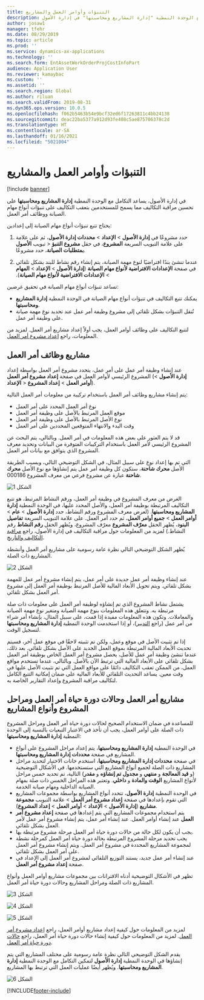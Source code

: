 ```yaml
---
title: التنبؤات وأوامر العمل والمشاريع
description: يشرح هذا الموضوع التنبؤات وتكامل أمر العمل مع الوحدة النمطية "إدارة المشاريع ومحاسبتها" في إدارة الأصول.
author: josaw1
manager: tfehr
ms.date: 08/29/2019
ms.topic: article
ms.prod: ''
ms.service: dynamics-ax-applications
ms.technology: ''
ms.search.form: EntAssetWorkOrderProjCostInfoPart
audience: Application User
ms.reviewer: kamaybac
ms.custom: ''
ms.assetid: ''
ms.search.region: Global
ms.author: riluan
ms.search.validFrom: 2019-08-31
ms.dyn365.ops.version: 10.0.5
ms.openlocfilehash: f062b5463b54e9bcf32ed6f17263811c4bb24138
ms.sourcegitcommit: deac22ba5377a912d93fe408c5ae875706378c2d
ms.translationtype: HT
ms.contentlocale: ar-SA
ms.lasthandoff: 01/16/2021
ms.locfileid: "5021004"
---
```

# <a name="forecasts-work-orders-and-projects"></a>التنبؤات وأوامر العمل والمشاريع

[!include [banner](../../includes/banner.md)]

 

في إدارة الأصول، يساعد التكامل مع الوحدة النمطية **إدارة المشاريع ومحاسبتها** على تحسين مراقبة التكاليف‬ مما يسمح للمستخدمين بتعقب التكاليف على تنبؤات أنواع مهام الصيانة ووظائف أمر العمل.

يحتاج تتبع تنبؤات أنواع مهام الصيانة إلى إعدادين:

1. حدد مشروعًا في **إدارة الأصول** > **الإعداد** > **محددات إدارة الأصول‬**، ثم على علامة تبويب **الأصول‬‏‎** > على علامة التبويب السريعة **المشروع**، في حقل **مشروع التنبؤ بمتطلبات الصيانة**، حدد مشروعًا.

2. عندما تنشئ بندًا افتراضيًا لنوع مهمة الصيانة، يتم إنشاء رقم نشاط للبند بشكل تلقائي في صفحة **الإعدادات الافتراضية لأنواع مهام الصيانة‬‏‫** (**إدارة الأصول** > **الإعداد** > **المهام** > **الإعدادات الافتراضية لأنواع مهام الصيانة**).

تساعد تنبؤات أنواع مهام الصيانة في تحقيق غرضين: 

- يمكنك تتبع التكاليف في تنبؤات أنواع مهام الصيانة في الوحدة النمطية **إدارة المشاريع ومحاسبتها**. 
- تُنقل التنبؤات بشكل تلقائي إلى مشروع وظيفة أمر عمل عند تحديد نوع مهمة صيانة على وظيفة أمر عمل.

لتتبع التكاليف على وظائف أوامر العمل، يجب أولاً إعداد مشاريع أمر العمل. لمزيد من المعلومات، راجع [إعداد مشروع أمر العمل](../setup-for-work-orders/work-order-project-setup.md).

## <a name="work-order-job-projects"></a>مشاريع وظائف أمر العمل

عند إنشاء وظيفة أمر عمل على أمر عمل، يتحدد مشروع أمر العمل بواسطة إعداد المشروع الرئيسي لأوامر العمل في صفحة **إعداد مشروع أمر العمل** (**إدارة الأصول** > **الإعداد‏‎** > **أوامر العمل** > **إعداد المشروع**).

يتم إنشاء مشاريع وظائف أمر العمل باستخدام تركيبة من معلومات أمر العمل التالية:

- نوع أمر العمل المحدد على أمر العمل 
- موقع العمل المرتبط بالأصل على وظيفة أمر العمل
- نوع الأصل المرتبط بالأصل على وظيفة أمر العمل  
- وقت البدء والانتهاء المتوقعين المحددين على أمر العمل  

قد لا يتم العثور على بعض هذه المعلومات في أمر العمل. وبالتالي، يتم البحث عن المشروع الرئيسي لأمر العمل باستخدام التركيبات المتوفرة من البيانات وتحديد معرف المشروع الذي يتوافق مع بيانات أمر العمل.

على سبيل المثال، في الشكل التوضيحي التالي، وبسبب الطريقة‏‎ التي تم بها إعداد نوع الأصل **محرك شاحنة**، ستكون كل وظيفة أمر عمل يتم إنشاؤها مع نوع الأصل **محرك شاحنة** عبارة عن مشروع فرعي من معرف المشروع 000186.

![الشكل 1](media/01-integration-to-pma.png)

الغرض من معرف المشروع في وظيفة أمر العمل، ورقم النشاط المرتبط، هو تتبع التكاليف المرتبطة بوظيفة أمر العمل، والأصل المحدد عليها، في الوحدة النمطية **إدارة المشاريع ومحاسبتها**. (لعرض معرف المشروع ورقم النشاط، حدد **إدارة الأصول** > **عام** > **أوامر العمل** > **جميع أوامر العمل‬**، ثم حدد أمر العمل. على علامة التبويب السريعة **تفاصيل البنود‬**، يُظهر الحقل **معرّف المشروع** معرّف المشروع، ويُظهر الحقل **رقم النشاط** رقم النشاط.) لمزيد من المعلومات حول مراقبة التكاليف‬ في إدارة الأصول، راجع [مراقبة التكاليف‬ والتاريخ‬](../controlling-and-reporting/cost-and-date-control.md).

يُظهر الشكل التوضيحي التالي نظرة عامة رسومية على مشاريع أمر العمل وأنشطة المشاريع ذات الصلة.

![الشكل 2](media/02-integration-to-pma.png)

عند إنشاء وظيفة أمر عمل جديدة على أمر عمل، يتم إنشاء مشروع أمر عمل للمهمة بشكل تلقائي. ويتم تحويل الأبعاد المالية للأصل المرتبط بوظيفة أمر العمل إلى مشروع أمر العمل بشكل تلقائي.

يشتمل نشاط المشروع الذي تم إنشاؤه لوظيفة أمر العمل على معلومات ذات صلة مرتبطة به. وتتعلق هذه المعلومات بنوع مهمة الصيانة ومتغير نوع مهمة الصيانة والمعاملات. وتكون هذه المعلومات مفيدة إذا قمت، على سبيل المثال، بإنشاء أمر شراء من أمر عمل (راجع [التدبير](../work-orders/procurement.md))، أو إذا استخدمت الوحدة النمطية **إدارة المشاريع ومحاسبتها‬** لتسجيل الوقت.

إذا تم تثبيت الأصل في موقع وعمل، ولكن تم تثبيته لاحقًا في موقع عمل آخر، فسيتم تحديث الأبعاد المالية المرتبطة بموقع العمل الجديد على الأصل بشكل تلقائي. بعد ذلك، عندما تنشئ وظيفة أمر عمل للأصل، يحصل مشروع أمر العمل الخاص بوظيفة أمر العمل بشكل تلقائي على الأبعاد المالية التي ترتبط الآن بالأصل. وبالتالي، عندما تستخدم مواقع العمل، من الممكن تعقب التكاليف دائمًا على مواقع العمل التي تم تثبيت الأصل عليها في وقت معين. يساعد التحديث التلقائي للأبعاد المالية على ضمان إمكانية التتبع الكامل لتكاليف مراقبة المشروع وإعداد التقارير الخاصة به.

## <a name="work-order-projects-work-order-lifecycle-states-project-stages-and-project-types"></a>مشاريع أمر العمل وحالات دورة حياة أمر العمل ومراحل المشروع وأنواع المشاريع

للمساعدة في ضمان الاستخدام الصحيح لحالات دورة حياة أمر العمل ومراحل المشروع ذات الصلة على أوامر العمل، يجب أن تأخذ في الاعتبار التبعيات بالنسبة إلى الوحدة النمطية **إدارة المشاريع ومحاسبتها**:

- في الوحدة النمطية **إدارة المشاريع ومحاسبتها**، يتم إعداد مراحل المشروع على أنواع المشاريع في صفحة **محددات إدارة المشاريع ومحاسبتها‬**.  
- في صفحة **محددات إدارة المشاريع ومحاسبتها‬**، استخدم خانات الاختيار لتحديد مراحل المشاريع ذات الصلة لجميع أنواع المشاريع التي ستستخدمها. في الأشكال التوضيحية التالية، تم تحديد خمس مراحل (**تم إنشاؤه** و **مقدر‏‎** و **مجدول‏‎** و **قيد المعالجة** و **منتهي‬‏‎**) لأنواع المشاريع **الوقت والمادة** و **داخلي**. وتعتبر هذه المراحل الخمس ذات صلة بمهام الصيانة الداخلية ومهام صيانة الخدمة.
- في الوحدة النمطية **إدارة الأصول**، تتحدد أنواع المشاريع بواسطة مجموعات المشاريع التي تقوم بإعدادها في صفحة **إعداد مشروع أمر العمل‬** > علامة التبويب **مجموعة مشاريع** (**إدارة الأصول** > **الإعداد** > **أوامر العمل** > **إعداد المشروع**).  
- يتم استخدام مجموعات المشاريع التي يتم إعدادها في صفحة **إعداد مشروع أمر العمل** عند إنشاء أوامر العمل. عند إنشاء أمر عمل، يتم إنشاء مشروع أمر عمل لأمر العمل بشكل تلقائي.  
- يجب أن يكون لكل حالة من حالات دورة حياة أمر العمل مرحلة مشروع مرتبطة بها.  
- يجب تحديد مرحلة المشروع المرتبطة بحالة دورة حياة أمر العمل كمرحلة نشطة لمجموعة المشاريع المحددة في مشروع أمر العمل. ويتم إنشاء مشروع أمر العمل على أمر العمل بشكل تلقائي.
- عند إنشاء أمر عمل جديد، يستند التوزيع التلقائي لمشروع أمر العمل إلى الإعداد في صفحة **إعداد مشروع أمر العمل**.  

تظهر في الأشكال التوضيحية أدناه الاقترانات بين مجموعات مشاريع أوامر العمل وأنواع المشاريع ذات الصلة ومراحل المشاريع وحالات دورة حياة أمر العمل.

![الشكل 3](media/03-integration-to-pma.png)

![الشكل 4](media/04-integration-to-pma.png)

![الشكل 5](media/05-integration-to-pma.png)

لمزيد من المعلومات حول كيفية إعداد مشاريع أوامر العمل، راجع [إعداد مشروع أمر العمل](../setup-for-work-orders/work-order-project-setup.md). لمزيد من المعلومات حول كيفية إنشاء حالات دورة حياة أمر العمل، راجع [حالات دورة حياة أمر العمل](../setup-for-work-orders/work-order-lifecycle-states.md).

يقدم الشكل التوضيحي التالي نظرة عامة رسومية على مختلف المشاريع التي يتم إنشاؤها في الوحدة النمطية **إدارة الأصول** لتمكين التكامل مع الوحدة النمطية **إدارة المشاريع ومحاسبتها**. ويُظهر أيضًا عمليات العمل التي ترتبط بها المشاريع.

![الشكل 6](media/06-integration-to-pma.png)



[!INCLUDE[footer-include](../../../includes/footer-banner.md)]